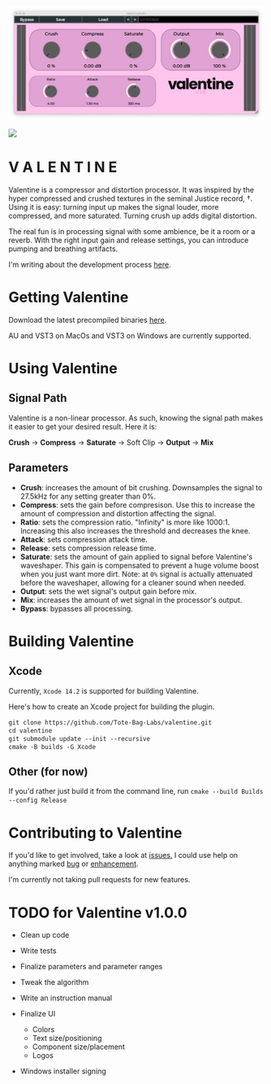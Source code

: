 ![Valentine](docs/valentine_screenshot.png)

[![](https://github.com/Tote-Bag-Labs/valentine/actions/workflows/cmake_ctest.yml/badge.svg)](https://github.com/Tote-Bag-Labs/valentine/actions/workflows/cmake_ctest.yml)


V A L E N T I N E
==================
Valentine is a compressor and distortion processor. It was inspired by the hyper compressed
and crushed textures in the seminal Justice record, †. Using it is easy: turning input up makes the signal
louder, more compressed, and more saturated. Turning crush up adds digital distortion.

The real fun is in processing signal with some ambience, be it a room or a reverb. With the right input gain
and release settings, you can introduce pumping and breathing artifacts.

I'm writing about the development process [here](https://josediazrohena.github.io/).

Getting Valentine
=================
Download the latest precompiled binaries [here](https://github.com/Tote-Bag-Labs/valentine/releases/latest).

AU and VST3 on MacOs and VST3 on Windows are currently supported.

Using Valentine
===============

Signal Path
----------
Valentine is a non-linear processor. As such, knowing the signal path makes it easier
to get your desired result. Here it is:

**Crush** -> **Compress** -> **Saturate** -> Soft Clip -> **Output** -> **Mix**

Parameters
----------
- **Crush**: increases the amount of bit crushing. Downsamples the signal to 27.5kHz for any setting greater than 0%.
- **Compress**: sets the gain before compresison. Use this to increase the amount of compression and distortion affecting the signal.
- **Ratio**: sets the compression ratio. "Infinity" is more like 1000:1. Increasing this also increases the threshold and decreases the knee.
- **Attack**: sets compression attack time.
- **Release**: sets compression release time.
- **Saturate**: sets the amount of gain applied to signal before Valentine's waveshaper. This gain is compensated to prevent a huge volume boost
when you just want more dirt. Note: at `0%` signal is actually attenuated before the waveshaper, allowing for a cleaner sound when needed.
- **Output**: sets the wet signal's output gain before mix.
- **Mix**:  increases the amount of wet signal in the processor's output.
- **Bypass**: bypasses all processing.

Building Valentine
==================

Xcode
-----

Currently, `Xcode 14.2` is supported for building Valentine.

Here's how to create an Xcode project for building the plugin.

```
git clone https://github.com/Tote-Bag-Labs/valentine.git
cd valentine
git submodule update --init --recursive
cmake -B builds -G Xcode
```

Other (for now)
---------------

If you'd rather just build it from the command line, run
`cmake --build Builds --config Release`


Contributing to Valentine
=========================

If you'd like to get involved, take a look at [issues.](https://github.com/tote-bag-labs/valentine/issues) I could use help on anything marked [bug](https://github.com/tote-bag-labs/valentine/labels/bug) or [enhancement](https://github.com/tote-bag-labs/valentine/labels/enhancement).

I'm currently not taking pull requests for new features.


TODO for Valentine v1.0.0
=========================

- Clean up code

- Write tests

- Finalize parameters and parameter ranges

- Tweak the algorithm

- Write an instruction manual

- Finalize UI
    - Colors
    - Text size/positioning
    - Component size/placement
    - Logos

- Windows installer signing
